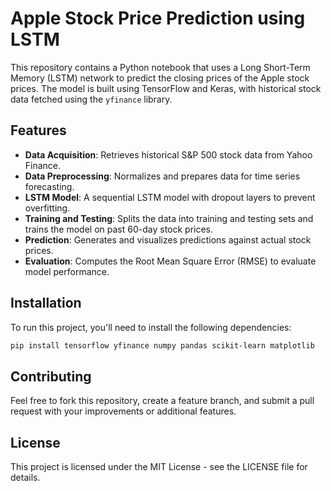 # Apple Stock Price Prediction using LSTM

This repository contains a Python notebook that uses a Long Short-Term Memory (LSTM) network to predict the closing prices of the Apple stock prices. The model is built using TensorFlow and Keras, with historical stock data fetched using the `yfinance` library.

## Features

- **Data Acquisition**: Retrieves historical S&P 500 stock data from Yahoo Finance.
- **Data Preprocessing**: Normalizes and prepares data for time series forecasting.
- **LSTM Model**: A sequential LSTM model with dropout layers to prevent overfitting.
- **Training and Testing**: Splits the data into training and testing sets and trains the model on past 60-day stock prices.
- **Prediction**: Generates and visualizes predictions against actual stock prices.
- **Evaluation**: Computes the Root Mean Square Error (RMSE) to evaluate model performance.

## Installation

To run this project, you'll need to install the following dependencies:

```bash
pip install tensorflow yfinance numpy pandas scikit-learn matplotlib
```

## Contributing
Feel free to fork this repository, create a feature branch, and submit a pull request with your improvements or additional features.

## License
This project is licensed under the MIT License - see the LICENSE file for details.
